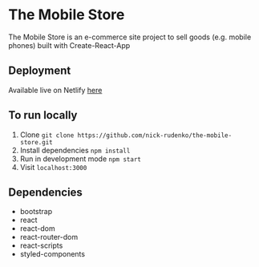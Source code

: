 # The Mobile Store

The Mobile Store is an e-commerce site project to sell goods (e.g. mobile phones) built with Create-React-App

## Deployment

Available live on Netlify [here](https://the-mobile-store.netlify.com/)

## To run locally

1. Clone `git clone https://github.com/nick-rudenko/the-mobile-store.git`
2. Install dependencies `npm install`
3. Run in development mode `npm start`
4. Visit `localhost:3000`

## Dependencies

- bootstrap
- react
- react-dom
- react-router-dom
- react-scripts
- styled-components
